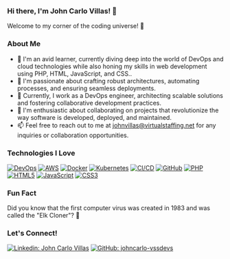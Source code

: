 ### Hi there, I'm John Carlo Villas! 👋

Welcome to my corner of the coding universe! 🚀

### About Me

- 🌱 I'm an avid learner, currently diving deep into the world of DevOps and cloud technologies while also honing my skills in web development using PHP, HTML, JavaScript, and CSS..
- 👀 I'm passionate about crafting robust architectures, automating processes, and ensuring seamless deployments.
- 💼 Currently, I work as a DevOps engineer, architecting scalable solutions and fostering collaborative development practices.
- 💞️ I'm enthusiastic about collaborating on projects that revolutionize the way software is developed, deployed, and maintained.
- 📫 Feel free to reach out to me at johnvillas@virtualstaffing.net for any inquiries or collaboration opportunities.

### Technologies I Love

[![DevOps](https://img.shields.io/badge/DevOps-%23222222.svg?style=for-the-badge&logo=devops&logoColor=white)](https://devops.com/)
[![AWS](https://img.shields.io/badge/AWS-%23232F3E.svg?style=for-the-badge&logo=amazonaws&logoColor=white)](https://aws.amazon.com/)
[![Docker](https://img.shields.io/badge/Docker-%232496ED.svg?style=for-the-badge&logo=docker&logoColor=white)](https://www.docker.com/)
[![Kubernetes](https://img.shields.io/badge/Kubernetes-%23326CE5.svg?style=for-the-badge&logo=kubernetes&logoColor=white)](https://kubernetes.io/)
[![CI/CD](https://img.shields.io/badge/CI%2FCD-%23222222.svg?style=for-the-badge&logo=jenkins&logoColor=white)](https://www.jenkins.io/)
[![GitHub](https://img.shields.io/badge/GitHub-%23181717.svg?style=for-the-badge&logo=github&logoColor=white)](https://github.com/)
[![PHP](https://img.shields.io/badge/PHP-%234F5B93.svg?style=for-the-badge&logo=php&logoColor=white)](https://www.php.net/)
[![HTML5](https://img.shields.io/badge/HTML5-%23E34F26.svg?style=for-the-badge&logo=html5&logoColor=white)](https://developer.mozilla.org/en-US/docs/Web/HTML)
[![JavaScript](https://img.shields.io/badge/JavaScript-%23F7DF1E.svg?style=for-the-badge&logo=javascript&logoColor=black)](https://developer.mozilla.org/en-US/docs/Web/JavaScript)
[![CSS3](https://img.shields.io/badge/CSS3-%231572B6.svg?style=for-the-badge&logo=css3&logoColor=white)](https://developer.mozilla.org/en-US/docs/Web/CSS)

### Fun Fact

Did you know that the first computer virus was created in 1983 and was called the "Elk Cloner"? 🤯

### Let's Connect!

[![Linkedin: John Carlo Villas](https://img.shields.io/badge/-johncarlo--vssdevs-blue?style=flat-square&logo=Linkedin&logoColor=white&link=https://www.linkedin.com/in/john-carlo-villas/)](https://www.linkedin.com/in/john-carlo-villas/)
[![GitHub: johncarlo-vssdevs](https://img.shields.io/github/followers/johncarlo-vssdevs?label=follow&style=social)](https://github.com/johncarlo-vssdevs)
